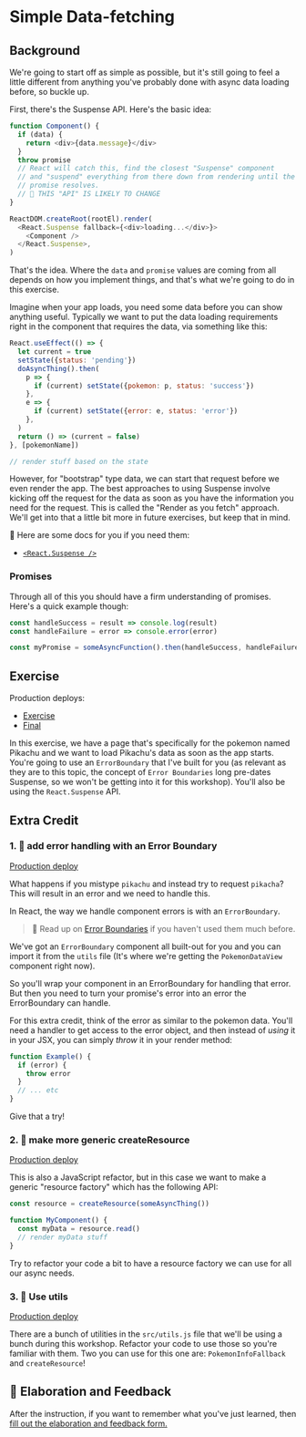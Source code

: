 # Simple Data-fetching

## Background

We're going to start off as simple as possible, but it's still going to feel a
little different from anything you've probably done with async data loading
before, so buckle up.

First, there's the Suspense API. Here's the basic idea:

```javascript
function Component() {
  if (data) {
    return <div>{data.message}</div>
  }
  throw promise
  // React will catch this, find the closest "Suspense" component
  // and "suspend" everything from there down from rendering until the
  // promise resolves.
  // 🚨 THIS "API" IS LIKELY TO CHANGE
}

ReactDOM.createRoot(rootEl).render(
  <React.Suspense fallback={<div>loading...</div>}>
    <Component />
  </React.Suspense>,
)
```

That's the idea. Where the `data` and `promise` values are coming from all
depends on how you implement things, and that's what we're going to do in this
exercise.

Imagine when your app loads, you need some data before you can show anything
useful. Typically we want to put the data loading requirements right in the
component that requires the data, via something like this:

```javascript
React.useEffect(() => {
  let current = true
  setState({status: 'pending'})
  doAsyncThing().then(
    p => {
      if (current) setState({pokemon: p, status: 'success'})
    },
    e => {
      if (current) setState({error: e, status: 'error'})
    },
  )
  return () => (current = false)
}, [pokemonName])

// render stuff based on the state
```

However, for "bootstrap" type data, we can start that request before we even
render the app. The best approaches to using Suspense involve kicking off the
request for the data as soon as you have the information you need for the
request. This is called the "Render as you fetch" approach. We'll get into that
a little bit more in future exercises, but keep that in mind.

📜 Here are some docs for you if you need them:

- [`<React.Suspense />`](https://reactjs.org/docs/concurrent-mode-reference.html#suspense)

### Promises

Through all of this you should have a firm understanding of promises. Here's a
quick example though:

```javascript
const handleSuccess = result => console.log(result)
const handleFailure = error => console.error(error)

const myPromise = someAsyncFunction().then(handleSuccess, handleFailure)
```

## Exercise

Production deploys:

- [Exercise](https://react-suspense.netlify.app/isolated/exercise/01.js)
- [Final](https://react-suspense.netlify.app/isolated/final/01.js)

In this exercise, we have a page that's specifically for the pokemon named
Pikachu and we want to load Pikachu's data as soon as the app starts. You're
going to use an `ErrorBoundary` that I've built for you (as relevant as they are
to this topic, the concept of `Error Boundaries` long pre-dates Suspense, so we
won't be getting into it for this workshop). You'll also be using the
`React.Suspense` API.

## Extra Credit

### 1. 💯 add error handling with an Error Boundary

[Production deploy](https://react-suspense.netlify.app/isolated/final/01.extra-1.js)

What happens if you mistype `pikachu` and instead try to request `pikacha`? This
will result in an error and we need to handle this.

In React, the way we handle component errors is with an `ErrorBoundary`.

> 📜 Read up on
> [Error Boundaries](https://reactjs.org/docs/error-boundaries.html) if you
> haven't used them much before.

We've got an `ErrorBoundary` component all built-out for you and you can import
it from the `utils` file (It's where we're getting the `PokemonDataView`
component right now).

So you'll wrap your component in an ErrorBoundary for handling that error. But
then you need to turn your promise's error into an error the ErrorBoundary can
handle.

For this extra credit, think of the error as similar to the pokemon data. You'll
need a handler to get access to the error object, and then instead of _using_ it
in your JSX, you can simply _throw_ it in your render method:

```javascript
function Example() {
  if (error) {
    throw error
  }
  // ... etc
}
```

Give that a try!

### 2. 💯 make more generic createResource

[Production deploy](https://react-suspense.netlify.app/isolated/final/01.extra-2.js)

This is also a JavaScript refactor, but in this case we want to make a generic
"resource factory" which has the following API:

```javascript
const resource = createResource(someAsyncThing())

function MyComponent() {
  const myData = resource.read()
  // render myData stuff
}
```

Try to refactor your code a bit to have a resource factory we can use for all
our async needs.

### 3. 💯 Use utils

[Production deploy](https://react-suspense.netlify.app/isolated/final/01.extra-3.js)

There are a bunch of utilities in the `src/utils.js` file that we'll be using a
bunch during this workshop. Refactor your code to use those so you're familiar
with them. Two you can use for this one are: `PokemonInfoFallback` and
`createResource`!

## 🦉 Elaboration and Feedback

<div>
<span>After the instruction, if you want to remember what you've just learned, then </span>
<a rel="noopener noreferrer" target="_blank" href="https://ws.kcd.im/?ws=React%20Suspense%20%F0%9F%94%80&e=01%3A%20Simple%20Data-fetching&em=">
  fill out the elaboration and feedback form.
</a>
</div>
